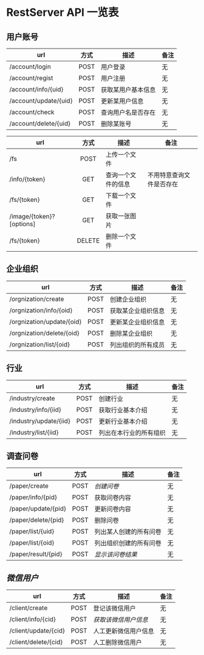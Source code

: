# RestServer API 一览表

## 用户账号

|url                        |方式|描述              |备注|
| ------------------------- |:--:| --------------- | -- |
|/account/login             |POST|用户登录          |无  |
|/account/regist            |POST|用户注册          |无  |
|/account/info/{uid}        |POST|获取某用户基本信息 |无  |
|/account/update/{uid}      |POST|更新某用户信息     |无  |
|/account/check             |POST|查询用户名是否存在 |无  |
|/account/delete/{uid}      |POST|删除某账号        |无  |

|url                      |方式   |描述             |备注               |
| ----------------------- |:-----:| -------------- | ----------------- |
|/fs                      |POST   |上传一个文件     |                   |
|/info/{token}            |GET    |查询一个文件的信息|不用特意查询文件是否存在 |
|/fs/{token}              |GET    |下载一个文件     |                   |
|/image/{token}?[options] |GET    |获取一张图片     |                   |
|/fs/{token}              |DELETE |删除一个文件     |                   |

## 企业组织

|url                        |方式|描述               |备注|
| ------------------------- |:--:| ---------------- | -- |
|/orgnization/create        |POST|创建企业组织        |无  |
|/orgnization/info/{oid}    |POST|获取某企业组织信息  |无  |
|/orgnization/update/{oid}  |POST|更新某企业组织信息  |无  |
|/orgnization/delete/{oid}  |POST|删除某企业组织      |无  |
|/orgnization/list/{oid}    |POST|列出组织的所有成员  |无  |

## 行业

|url                        |方式|描述                 |备注|
| ------------------------- |:--:| ------------------ | -- |
|/industry/create           |POST|创建行业             |无  |
|/industry/info/{iid}       |POST|获取行业基本介绍      |无  |
|/industry/update/{iid}     |POST|更新行业基本介绍      |无  |
|/industry/list/{iid}       |POST|列出在本行业的所有组织 |无  |

## 调查问卷

|url                        |方式|描述                 |备注|
| ------------------------- |:--:| ------------------ | -- |
|/paper/create              |POST|*创建问卷*            |无  |
|/paper/info/{pid}          |POST|获取问卷内容          |无  |
|/paper/update/{pid}        |POST|更新问卷内容          |无  |
|/paper/delete/{pid}        |POST|删除问卷             |无  |
|/paper/list/{uid}          |POST|列出某人创建的所有问卷 |无  |
|/paper/list/{oid}          |POST|列出组织创建的所有问卷 |无  |
|/paper/result/{pid}        |POST|*显示该问卷结果*      |无  |

## *微信用户*

|url                        |方式|描述                 |备注|
| ------------------------- |:--:| ------------------ | -- |
|/client/create             |POST|登记该微信用户        |无  |
|/client/info/{cid}         |POST|*获取该微信用户信息*   |无  |
|/client/update/{cid}       |POST|人工更新微信用户信息   |无  |
|/client/delete/{cid}       |POST|人工删除微信用户      |无  |
